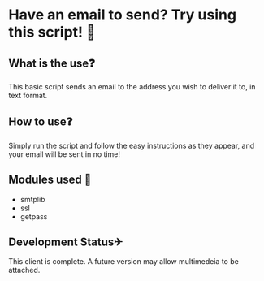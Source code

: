 # Have an email to send? Try using this script! 📩
 
 ## What is the use❓
 This basic script sends an email to the address you wish to deliver it to, in text format.
 
 ## How to use❓ 
 Simply run the script and follow the easy instructions as they appear, and your email will be sent in no time!
 
 ## Modules used 🧩
 * smtplib
 * ssl
 * getpass
 
 ## Development Status✈ 
 This client is complete. A future version may allow multimedeia to be attached.
